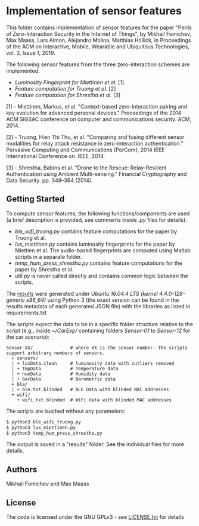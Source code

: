 # Implementation of sensor features

This folder contains implementation of sensor features for the paper "Perils of Zero-Interaction Security in the Internet of Things", by Mikhail Fomichev, Max Maass, Lars Almon, Alejandro Molina, Matthias Hollick, in Proceedings of the ACM on Interactive, Mobile, Wearable and Ubiquitous Technologies, vol. 3, Issue 1, 2019. 

The following sensor features from the three zero-interaction schemes are implemented:

* *Luminosity Fingerprint for Miettinen et al.* [1]
* *Feature computation for Truong et al.* [2]
* *Feature computation for Shrestha et al.* [3]

[1] - Miettinen, Markus, et al. "Context-based zero-interaction pairing and key evolution for advanced personal devices." Proceedings of the 2014 ACM SIGSAC conference on computer and communications security. ACM, 2014.

[2] - Truong, Hien Thi Thu, et al. "Comparing and fusing different sensor modalities for relay attack resistance in zero-interaction authentication." Pervasive Computing and Communications (PerCom), 2014 IEEE International Conference on. IEEE, 2014.

[3] - Shrestha, Babins et al. "Drone to the Rescue: Relay-Resilient Authentication using Ambient Multi-sensing." Financial Cryptography and Data Security. pp. 349–364 (2014).

## Getting Started

To compute sensor features, the following functions/components are used (a brief description is provided, see comments inside *.py* files for details):

* *ble_wifi_truong.py* contains feature computations for the paper by Truong et al.
* *lux_miettinen.py* contains luminosity fingerprints for the paper by Miettien et al. The audio-based fingerprints are computed using Matlab scripts in a separate folder.
* *temp_hum_press_shrestha.py* contains feature computations for the paper by Shrestha et al.
* *util.py* is never called directly and contains common logic between the scripts.

The [results](https://dx.doi.org/10.5281/zenodo.2537721) were generated under *Ubuntu 16.04.4 LTS (kernel 4.4.0-128-generic x86_64)* using Python 3 (the exact version can be found in the results metadata of each generated JSON file) with the libraries as listed in requirements.txt

The scripts expect the data to be in a specific folder structure relative to the script (e.g., inside *~/CarExp/* containing folders *Sensor-01* to *Sensor-12* for the car scenario):

```
Sensor-XX/              # where XX is the sensor number. The scripts support arbitrary numbers of sensors.
  + sensors/
  | + luxData.clean     # luminosity data with outliers removed
  | + tmpData           # Temperature data
  | + humData           # Humidity data
  | + barData           # Barometric data
  + ble/
  | + ble.txt.blinded   # BLE Data with blinded MAC addresses
  + wifi/
    + wifi.txt.blinded  # WiFi data with blinded MAC addresses
```

The scripts are lauched without any parameters:
``` bash
$ python3 ble_wifi_truong.py
$ python3 lux_miettinen.py
$ python3 temp_hum_press_shrestha.py
```

The output is saved in a "results" folder. See the individual files for more details.


## Authors

Mikhail Fomichev and Max Maass


## License

The code is licensed under the GNU GPLv3 - see [LICENSE.txt](https://dev.seemoo.tu-darmstadt.de/zia/evaluation-public/blob/master/LICENSE.txt) for details
